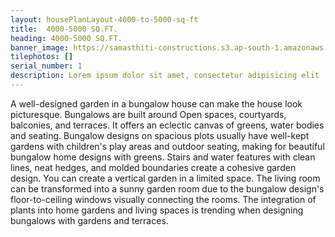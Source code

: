 ```yaml
---
layout: housePlanLayout-4000-to-5000-sq-ft
title:  4000-5000 SQ.FT.
heading: 4000-5000 SQ.FT.
banner_image: https://samasthiti-constructions.s3.ap-south-1.amazonaws.com/uploads/house4000-5000 SQFT.jpeg
tilephotos: []
serial_number: 1
description: Lorem ipsum dolor sit amet, consectetur adipisicing elit
---
```

A well-designed garden in a bungalow house can make the house look picturesque. Bungalows are built around Open spaces, courtyards, balconies, and terraces. It offers an eclectic canvas of greens, water bodies and seating. Bungalow designs on spacious plots usually have well-kept gardens with children's play areas and outdoor seating, making for beautiful bungalow home designs with greens. Stairs and water features with clean lines, neat hedges, and molded boundaries create a cohesive garden design. You can create a vertical garden in a limited space. The living room can be transformed into a sunny garden room due to the bungalow design's floor-to-ceiling windows visually connecting the rooms. The integration of plants into home gardens and living spaces is trending when designing bungalows with gardens and terraces.

